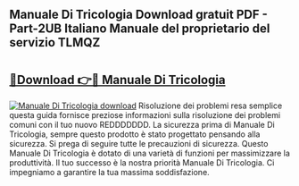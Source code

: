 ## Manuale Di Tricologia Download gratuit PDF - Part-2UB Italiano Manuale del proprietario del servizio TLMQZ

# <h2><a href="http://dfaute.blite.top/?on=Manuale+Di+Tricologia">🔗Download 👉🔴 Manuale Di Tricologia</a></h2>

[![Manuale Di Tricologia download](https://i.imgur.com/lujVjoI.png)](http://dfaute.blite.top/?on=Manuale+Di+Tricologia)
Risoluzione dei problemi resa semplice questa guida fornisce preziose informazioni sulla risoluzione dei problemi comuni con il tuo nuovo REDDDDDDD. La sicurezza prima di Manuale Di Tricologia, sempre questo prodotto è stato progettato pensando alla sicurezza. Si prega di seguire tutte le precauzioni di sicurezza. Questo Manuale Di Tricologia è dotato di una varietà di funzioni per massimizzare la produttività. Il tuo successo è la nostra priorità Manuale Di Tricologia. Ci impegniamo a garantire la tua massima soddisfazione.
